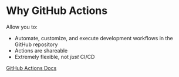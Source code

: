 # Why GitHub Actions

Allow you to:

- Automate, customize, and execute development workflows in the GitHub repository
- Actions are shareable
- Extremely flexible, not _just_ CI/CD

[GitHub Actions Docs](https://docs.github.com/en/actions)
